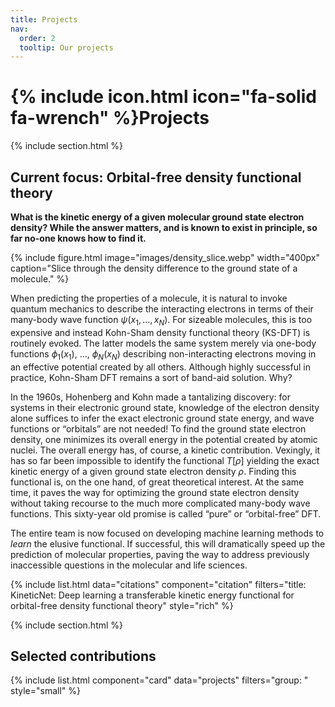 ```yaml
---
title: Projects
nav:
  order: 2
  tooltip: Our projects
---
```


# {% include icon.html icon="fa-solid fa-wrench" %}Projects

{% include section.html %}

## Current focus: Orbital-free density functional theory

**What is the kinetic energy of a given molecular ground state electron density? While the answer matters, and is known to exist in principle, so far no-one knows how to find it.**

{%
  include figure.html
  image="images/density_slice.webp"
  width="400px"
  caption="Slice through the density difference to the ground state of a molecule."
%}

When predicting the properties of a molecule, it is natural to invoke quantum mechanics to describe the interacting electrons in terms of their many-body wave function $\psi(x_1, ..., x_N)$. For sizeable molecules, this is too expensive and instead Kohn-Sham density functional theory (KS-DFT) is routinely evoked. The latter models the same system merely via one-body functions $\phi_1 (x_1)$, ..., $\phi_N (x_N)$ describing non-interacting electrons moving in an effective potential created by all others. Although highly successful in practice, Kohn-Sham DFT remains a sort of band-aid solution. Why? 

In the 1960s, Hohenberg and Kohn made a tantalizing discovery: for systems in their electronic ground state, knowledge of the electron density alone suffices to infer the exact electronic ground state energy, and wave functions or “orbitals” are not needed! To find the ground state electron density, one minimizes its overall energy in the potential created by atomic nuclei. The overall energy has, of course, a kinetic contribution. Vexingly, it has so far been impossible to identify the functional $T[\rho]$ yielding the exact kinetic energy of a given ground state electron density $\rho$. Finding this functional is, on the one hand, of great theoretical interest. At the same time, it paves the way for optimizing the  ground state electron density without taking recourse to the much more complicated many-body wave functions. This sixty-year old promise is called “pure” or “orbital-free” DFT. 

The entire team is now focused on developing machine learning methods to *learn* the elusive functional. If successful, this will dramatically speed up the prediction of molecular properties, paving the way to address previously inaccessible questions in the molecular and life sciences. 

{% include list.html data="citations" component="citation" filters="title: KineticNet: Deep learning a transferable kinetic energy functional for orbital-free density functional theory" style="rich" %}


{% include section.html %}

## Selected contributions 

{% include list.html component="card" data="projects" filters="group: " style="small" %}
